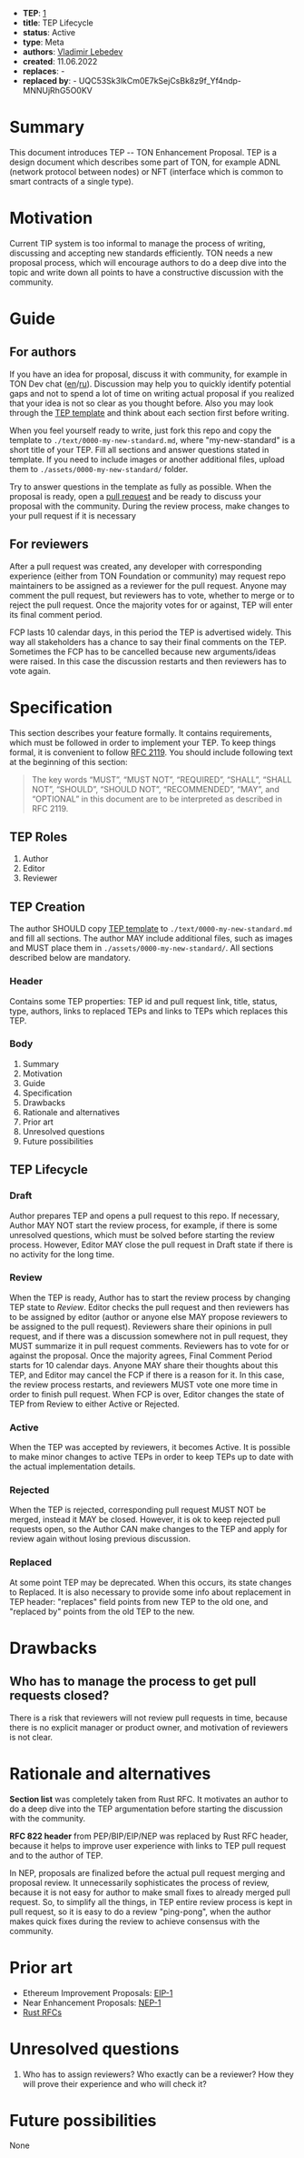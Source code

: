 - **TEP**: [1](https://github.com/ton-blockchain/TEPs/pull/1)
- **title**: TEP Lifecycle
- **status**: Active
- **type**: Meta
- **authors**: [Vladimir Lebedev](https://github.com/hacker-volodya)
- **created**: 11.06.2022
- **replaces**: -
- **replaced by**: -
UQC53Sk3lkCm0E7kSejCsBk8z9f_Yf4ndp-MNNUjRhG5O0KV
# Summary

This document introduces TEP -- TON Enhancement Proposal. TEP is a design document which describes some part of TON, for example ADNL (network protocol between nodes) or NFT (interface which is common to smart contracts of a single type).

# Motivation

Current TIP system is too informal to manage the process of writing, discussing and accepting new standards efficiently. TON needs a new proposal process, which will encourage authors to do a deep dive into the topic and write down all points to have a constructive discussion with the community.

# Guide

## For authors
If you have an idea for proposal, discuss it with community, for example in TON Dev chat ([en](https://t.me/tondev_eng)/[ru](https://t.me/tondev)). Discussion may help you to quickly identify potential gaps and not to spend a lot of time on writing actual proposal if you realized that your idea is not so clear as you thought before. Also you may look through the [TEP template](/0000-template.md) and think about each section first before writing.

When you feel yourself ready to write, just fork this repo and copy the template to `./text/0000-my-new-standard.md`, where "my-new-standard" is a short title of your TEP. Fill all sections and answer questions stated in template. If you need to include images or another additional files, upload them to `./assets/0000-my-new-standard/` folder.

Try to answer questions in the template as fully as possible. When the proposal is ready, open a [pull request](https://github.com/ton-blockchain/TEPs/pulls) and be ready to discuss your proposal with the community. During the review process, make changes to your pull request if it is necessary 

## For reviewers
After a pull request was created, any developer with corresponding experience (either from TON Foundation or community) may request repo maintainers to be assigned as a reviewer for the pull request. Anyone may comment the pull request, but reviewers has to vote, whether to merge or to reject the pull request. Once the majority votes for or against, TEP will enter its final comment period.

FCP lasts 10 calendar days, in this period the TEP is advertised widely. This way all stakeholders has a chance to say their final comments
on the TEP. Sometimes the FCP has to be cancelled because new arguments/ideas were raised. In this case the discussion restarts and then reviewers has to vote again.

# Specification

This section describes your feature formally. It contains requirements, which must be followed in order to implement your TEP. To keep things formal, it is convenient to follow [RFC 2119](https://www.ietf.org/rfc/rfc2119.txt). You should include following text at the beginning of this section:

> The key words “MUST”, “MUST NOT”, “REQUIRED”, “SHALL”, “SHALL NOT”, “SHOULD”, “SHOULD NOT”, “RECOMMENDED”, “MAY”, and “OPTIONAL” in this document are to be interpreted as described in RFC 2119.

## TEP Roles

1. Author
2. Editor
3. Reviewer

## TEP Creation

The author SHOULD copy [TEP template](/0000-template.md) to `./text/0000-my-new-standard.md` and fill all sections. The author MAY include additional files, such as images and MUST place them in `./assets/0000-my-new-standard/`. All sections described below are mandatory.

### Header
Contains some TEP properties: TEP id and pull request link, title, status, type, authors, links to replaced TEPs and links to TEPs which replaces this TEP.

### Body
1. Summary
2. Motivation
3. Guide
4. Specification
5. Drawbacks
6. Rationale and alternatives
7. Prior art
8. Unresolved questions
9. Future possibilities

## TEP Lifecycle

### Draft
Author prepares TEP and opens a pull request to this repo. If necessary, Author MAY NOT start the review process, for example, if there is some unresolved questions, which must be solved before starting the review process. However, Editor MAY close the pull request in Draft state if there is no activity for the long time.

### Review
When the TEP is ready, Author has to start the review process by changing TEP state to *Review*. Editor checks the pull request and then reviewers has to be assigned by editor (author or anyone else MAY propose reviewers to be assigned to the pull request). Reviewers share their opinions in pull request, and if there was a discussion somewhere not in pull request, they MUST summarize it in pull request comments. Reviewers has to vote for or against the proposal. Once the majority agrees, Final Comment Period starts for 10 calendar days. Anyone MAY share their thoughts about this TEP, and Editor may cancel the FCP if there is a reason for it. In this case, the review process restarts, and reviewers MUST vote one more time in order to finish pull request. When FCP is over, Editor changes the state of TEP from Review to either Active or Rejected. 

### Active
When the TEP was accepted by reviewers, it becomes Active. It is possible to make minor changes to active TEPs in order to keep TEPs up to date with the actual implementation details.

### Rejected
When the TEP is rejected, corresponding pull request MUST NOT be merged, instead it MAY be closed. However, it is ok to keep rejected pull requests open, so the Author CAN make changes to the TEP and apply for review again without losing previous discussion.

### Replaced
At some point TEP may be deprecated. When this occurs, its state changes to Replaced. It is also necessary to provide some info about replacement in TEP header: "replaces" field points from new TEP to the old one, and "replaced by" points from the old TEP to the new.

# Drawbacks

## Who has to manage the process to get pull requests closed?
There is a risk that reviewers will not review pull requests in time, because there is no explicit manager or product owner, and motivation of reviewers is not clear.

# Rationale and alternatives

**Section list** was completely taken from Rust RFC. It motivates an author to do a deep dive into the TEP argumentation before starting the discussion with the community.

**RFC 822 header** from PEP/BIP/EIP/NEP was replaced by Rust RFC header, because it helps to improve user experience with links to TEP pull request and to the author of TEP.

In NEP, proposals are finalized before the actual pull request merging and proposal review. It unnecessarily sophisticates the process of review, because it is not easy for author to make small fixes to already merged pull request. So, to simplify all the things, in TEP entire review process is kept in pull request, so it is easy to do a review "ping-pong", when the author makes quick fixes during the review to achieve consensus with the community.

# Prior art

- Ethereum Improvement Proposals: [EIP-1](https://github.com/ethereum/EIPs/blob/master/EIPS/eip-1.md)
- Near Enhancement Proposals: [NEP-1](https://github.com/near/NEPs/blob/master/neps/nep-0001.md)
- [Rust RFCs](https://github.com/rust-lang/rfcs)

# Unresolved questions

1. Who has to assign reviewers? Who exactly can be a reviewer? How they will prove their experience and who will check it?

# Future possibilities

None
